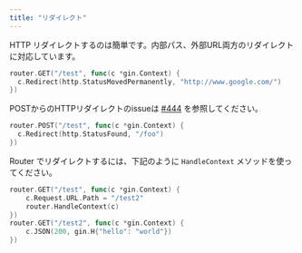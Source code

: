 ```yaml
---
title: "リダイレクト"
---
```


HTTP リダイレクトするのは簡単です。内部パス、外部URL両方のリダイレクトに対応しています。

```go
router.GET("/test", func(c *gin.Context) {
  c.Redirect(http.StatusMovedPermanently, "http://www.google.com/")
})
```

POSTからのHTTPリダイレクトのissueは [#444](https://github.com/gin-gonic/gin/issues/444) を参照してください。

```go
router.POST("/test", func(c *gin.Context) {
  c.Redirect(http.StatusFound, "/foo")
})
```

Router でリダイレクトするには、下記のように `HandleContext` メソッドを使ってください。

``` go
router.GET("/test", func(c *gin.Context) {
    c.Request.URL.Path = "/test2"
    router.HandleContext(c)
})
router.GET("/test2", func(c *gin.Context) {
    c.JSON(200, gin.H{"hello": "world"})
})
```




